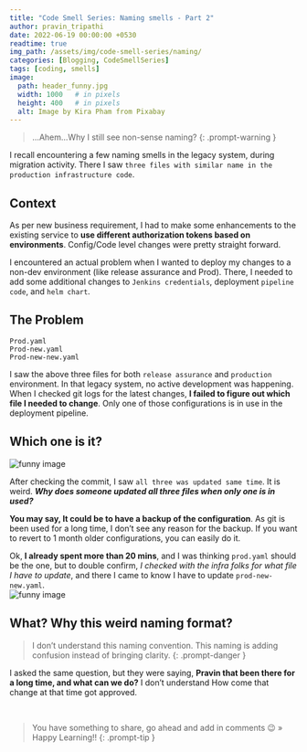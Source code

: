 ```yaml
---
title: "Code Smell Series: Naming smells - Part 2"
author: pravin_tripathi
date: 2022-06-19 00:00:00 +0530
readtime: true
img_path: /assets/img/code-smell-series/naming/
categories: [Blogging, CodeSmellSeries]
tags: [coding, smells]
image:
  path: header_funny.jpg
  width: 1000   # in pixels
  height: 400   # in pixels
  alt: Image by Kira Pham from Pixabay
---
```


> ...Ahem...Why I still see non-sense naming?
{: .prompt-warning }

I recall encountering a few naming smells in the legacy system, during migration activity. There I saw `three files with similar name in the production infrastructure code`. 

## Context 
As per new business requirement, I had to make some enhancements to the existing service to **use different authorization tokens based on environments**. Config/Code level changes were pretty straight forward.

I encountered an actual problem when I wanted to deploy my changes to a non-dev environment (like release assurance and Prod). There, I needed to add some additional changes to `Jenkins credentials`, deployment `pipeline code`, and `helm chart`. 

## The Problem
```
Prod.yaml
Prod-new.yaml
Prod-new-new.yaml
```

I saw the above three files for both `release assurance` and `production` environment. In that legacy system, no active development was happening. When I checked git logs for the latest changes, **I failed to figure out which file I needed to change**. Only one of those configurations is in use in the deployment pipeline.

## Which one is it?
![funny image][funny-image-1]

After checking the commit, I saw `all three was updated same time`. It is weird. **_Why does someone updated all three files when only one is in used?_**

**You may say, It could be to have a backup of the configuration**. As git is been used for a long time, I don’t see any reason for the backup. If you want to revert to 1 month older configurations, you can easily do it. 

Ok, **I already spent more than 20 mins**, and I was thinking `prod.yaml` should be the one, but to double confirm, _I checked with the infra folks for what file I have to update_, and there I came to know I have to update `prod-new-new.yaml`.  
![funny image][funny-image-2]

## What? Why this weird naming format?
> I don’t understand this naming convention. This naming is adding confusion instead of bringing clarity.
{: .prompt-danger }

I asked the same question, but they were saying, **Pravin that been there for a long time, and what can we do?** I don’t understand How come that change at that time got approved.

&nbsp;
> You have something to share, go ahead and add in comments 😉 » Happy Learning!!
{: .prompt-tip }


[funny-image-1]: https://media.giphy.com/media/EHtxY9W5udG8Dty7a6/giphy.gif
[funny-image-2]: https://media.giphy.com/media/7v735rSZA1Szm/giphy.gif